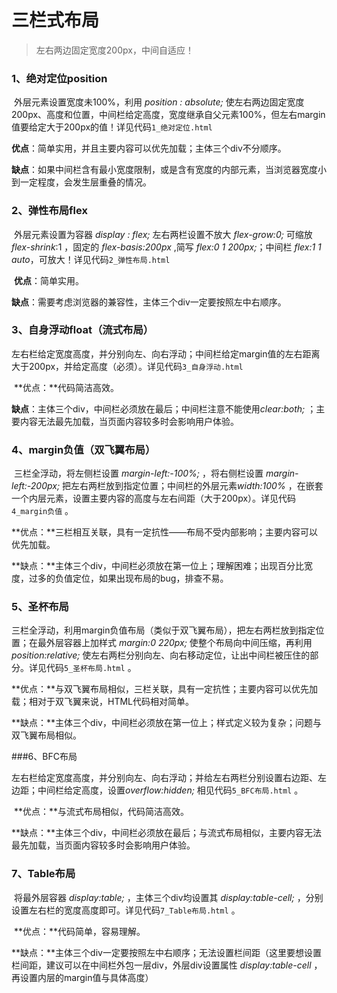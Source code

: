 # 三栏式布局

> 左右两边固定宽度200px，中间自适应！

### 1、绝对定位position

​	外层元素设置宽度未100%，利用 *position : absolute;* 使左右两边固定宽度200px、高度和位置，中间栏给定高度，宽度继承自父元素100%，但左右margin值要给定大于200px的值！详见代码`1_绝对定位.html`

​	**优点**：简单实用，并且主要内容可以优先加载；主体三个div不分顺序。

​	**缺点**：如果中间栏含有最小宽度限制，或是含有宽度的内部元素，当浏览器宽度小到一定程度，会发生层重叠的情况。

### 2、弹性布局flex

​	外层元素设置为容器 *display : flex;* 左右两栏设置不放大 *flex-grow:0;* 可缩放 *flex-shrink*:1 ，固定的 *flex-basis:200px* ,简写 *flex:0 1 200px;*；中间栏 *flex:1 1 auto*，可放大！详见代码`2_弹性布局.html`

​	**优点**：简单实用。

​	**缺点**：需要考虑浏览器的兼容性，主体三个div一定要按照左中右顺序。

### 3、自身浮动float（流式布局）

​	左右栏给定宽度高度，并分别向左、向右浮动；中间栏给定margin值的左右距离大于200px，并给定高度（必须）。详见代码`3_自身浮动.html`

​	**优点：**代码简洁高效。

​	**缺点**：主体三个div，中间栏必须放在最后；中间栏注意不能使用*clear:both;* ；主要内容无法最先加载，当页面内容较多时会影响用户体验。

### 4、margin负值（双飞翼布局）

​	三栏全浮动，将左侧栏设置 *margin-left:-100%;* ，将右侧栏设置 *margin-left:-200px;* 把左右两栏放到指定位置；中间栏的外层元素*width:100%* ，在嵌套一个内层元素，设置主要内容的高度与左右间距（大于200px）。详见代码`4_margin负值` 。

​	**优点：**三栏相互关联，具有一定抗性——布局不受内部影响；主要内容可以优先加载。

​	**缺点：**主体三个div，中间栏必须放在第一位上；理解困难；出现百分比宽度，过多的负值定位，如果出现布局的bug，排查不易。

### 5、圣杯布局

​	三栏全浮动，利用margin负值布局（类似于双飞翼布局），把左右两栏放到指定位置；在最外层容器上加样式 *margin:0 220px;* 使整个布局向中间压缩，再利用 *position:relative;* 使左右两栏分别向左、向右移动定位，让出中间栏被压住的部分。详见代码`5_圣杯布局.html` 。

​	**优点：**与双飞翼布局相似，三栏关联，具有一定抗性；主要内容可以优先加载；相对于双飞翼来说，HTML代码相对简单。

​	**缺点：**主体三个div，中间栏必须放在第一位上；样式定义较为复杂；问题与双飞翼布局相似。

###6、BFC布局

​	左右栏给定宽度高度，并分别向左、向右浮动；并给左右两栏分别设置右边距、左边距；中间栏给定高度，设置*overflow:hidden;* 相见代码`5_BFC布局.html` 。

​	**优点：**与流式布局相似，代码简洁高效。

​	**缺点：**主体三个div，中间栏必须放在最后；与流式布局相似，主要内容无法最先加载，当页面内容较多时会影响用户体验。

### 7、Table布局

​	将最外层容器 *display:table;* ，主体三个div均设置其 *display:table-cell;* ，分别设置左右栏的宽度高度即可。详见代码`7_Table布局.html` 。

​	**优点：**代码简单，容易理解。

​	**缺点：**主体三个div一定要按照左中右顺序；无法设置栏间距（这里要想设置栏间距，建议可以在中间栏外包一层div，外层div设置属性 *display:table-cell* ，再设置内层的margin值与具体高度）





